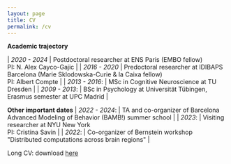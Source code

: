 ```yaml
---
layout: page
title: CV
permalink: /cv
---
```


**Academic trajectory**


| *2020 - 2024*  | Postdoctoral researcher at ENS Paris (EMBO fellow) <br/> PI: N. Alex Cayco-Gajic |
| *2016 - 2020*  | Predoctoral researcher at IDIBAPS Barcelona (Marie Sklodowska-Curie & la Caixa fellow) <br/> PI: Albert Compte |
| *2013 - 2016*: | MSc in Cognitive Neuroscience at TU Dresden |
| *2009 - 2013*: | BSc in Psychology at Universität Tübingen, Erasmus semester at UPC Madrid |

**Other important dates**
| *2022 - 2024*: | TA and co-organizer of Barcelona Advanced Modeling of Behavior (BAMB!) summer school |
| *2023*:        | Visiting researcher at NYU New York <br/> PI: Cristina Savin | 
| *2022*:        | Co-organizer of Bernstein workshop "Distributed computations across brain regions" |


Long CV: download [here](https://heikestein.github.io/assets/documents/CV.pdf)
